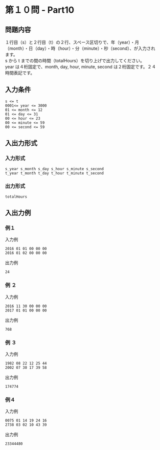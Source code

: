 # 第１０問 - Part10

## 問題内容
１行目（s）と２行目（t）の２行、スペース区切りで、年（year）・月（month）・日（day）・時（hour）・分（minute）・秒（second）、が入力されます。  
s から t までの間の時間（totalHours）を切り上げで出力してください。  
year は４桁固定で、month, day, hour, minute, second は２桁固定です。２４時間表記です。  

## 入力条件
```
s <= t
0001<= year <= 3000
01 <= month <= 12
01 <= day <= 31
00 <= hour <= 23
00 <= minute <= 59
00 <= second <= 59
```

## 入出力形式

### 入力形式
```
s_year s_month s_day s_hour s_minute s_second
t_year t_month t_day t_hour t_minute t_second
```

### 出力形式
```
totalHours
```

## 入出力例

### 例１
入力例
```
2016 01 01 00 00 00
2016 01 02 00 00 00
```

出力例
```
24
```

### 例 ２
入力例
```
2016 11 30 00 00 00
2017 01 01 00 00 00
```

出力例
```
768
```

### 例 ３
入力例
```
1982 08 22 12 25 44
2002 07 30 17 39 58
```

出力例
```
174774
```

### 例４
入力例
```
0075 01 14 19 24 16
2738 03 02 10 43 39
```

出力例
```
23344480
```

